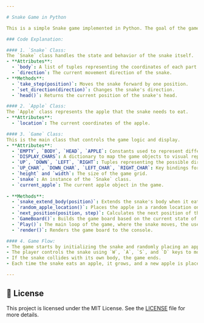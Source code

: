 ```yaml
---

# Snake Game in Python

This is a simple Snake game implemented in Python. The goal of the game is to control the snake, collect apples, and grow the snake's length without hitting the snake's body. The snake moves in a grid, and each step extends its body by one unit. If the snake eats an apple, it grows, and the game continues until the snake crashes into itself.

### Code Explanation:

#### 1. `Snake` Class:
The `Snake` class handles the state and behavior of the snake itself.
- **Attributes**:
  - `body`: A list of tuples representing the coordinates of each part of the snake's body.
  - `direction`: The current movement direction of the snake.
- **Methods**:
  - `take_step(position)`: Moves the snake forward by one position.
  - `set_direction(direction)`: Changes the snake's direction.
  - `head()`: Returns the current position of the snake's head.

#### 2. `Apple` Class:
The `Apple` class represents the apple that the snake needs to eat.
- **Attributes**:
  - `location`: The current coordinates of the apple.

#### 3. `Game` Class:
This is the main class that controls the game logic and display.
- **Attributes**:
  - `EMPTY`, `BODY`, `HEAD`, `APPLE`: Constants used to represent different objects in the game grid (empty space, snake's body, snake's head, and apple).
  - `DISPLAY_CHARS`: A dictionary to map the game objects to visual representations (`'O'` for body, `'X'` for head, `'*'` for apple, and a space for empty cells).
  - `UP`, `DOWN`, `LEFT`, `RIGHT`: Tuples representing the possible directions in which the snake can move.
  - `UP_CHAR`, `DOWN_CHAR`, `LEFT_CHAR`, `RIGHT_CHAR`: Key bindings for user input.
  - `height` and `width`: The size of the game grid.
  - `snake`: An instance of the `Snake` class.
  - `current_apple`: The current apple object in the game.
  
- **Methods**:
  - `snake_extend_body(position)`: Extends the snake's body when it eats an apple.
  - `random_apple_location()`: Places the apple in a random location on the grid, avoiding the snake's body.
  - `next_position(position, step)`: Calculates the next position of the snake based on its current direction.
  - `GameBoard()`: Builds the game board based on the current state of the snake and the apple.
  - `Play()`: The main loop of the game, where the snake moves, the user inputs the direction, and the game ends if the snake crashes into itself.
  - `render()`: Renders the game board to the console.

#### 4. Game Flow:
- The game starts by initializing the snake and randomly placing an apple.
- The player controls the snake using `W`, `A`, `S`, and `D` keys to move up, left, down, and right, respectively.
- If the snake collides with its own body, the game ends.
- Each time the snake eats an apple, it grows, and a new apple is placed on the grid.

---
```



## 📝 License

This project is licensed under the MIT License. See the [LICENSE](LICENSE) file for more details.
